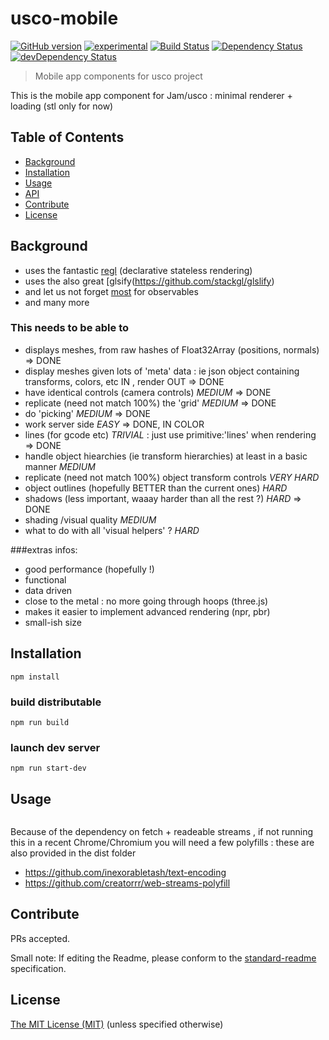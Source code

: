 # usco-mobile

[![GitHub version](https://badge.fury.io/gh/usco%2Fusco-mobile.svg)](https://badge.fury.io/gh/usco%2Fusco-mobile)
[![experimental](http://badges.github.io/stability-badges/dist/experimental.svg)](http://github.com/badges/stability-badges)
[![Build Status](https://travis-ci.org/usco/usco-mobile.svg)](https://travis-ci.org/usco/usco-mobile)
[![Dependency Status](https://david-dm.org/usco/usco-mobile.svg)](https://david-dm.org/usco/usco-mobile)
[![devDependency Status](https://david-dm.org/usco/usco-mobile/dev-status.svg)](https://david-dm.org/usco/usco-mobile#info=devDependencies)


> Mobile app components for usco project

This is the mobile app component for Jam/usco : minimal renderer + loading (stl only for now)

## Table of Contents

- [Background](#background)
- [Installation](#installation)
- [Usage](#usage)
- [API](#api)
- [Contribute](#contribute)
- [License](#license)

## Background

- uses the fantastic [regl](https://github.com/mikolalysenko/regl) (declarative stateless rendering)
- uses the also great [glsify(https://github.com/stackgl/glslify)
- and let us not forget [most](https://github.com/cujojs/most) for observables
- and many more


### This needs to be able to

- displays meshes, from raw hashes of Float32Array (positions, normals) => DONE
- display meshes given lots of 'meta' data : ie json object containing transforms, colors, etc IN , render OUT => DONE
- have identical controls (camera controls) *MEDIUM* => DONE
- replicate (need not match 100%) the 'grid' *MEDIUM* => DONE
- do 'picking' *MEDIUM* => DONE
- work server side  *EASY* => DONE, IN COLOR
- lines (for gcode etc) *TRIVIAL* : just use primitive:'lines' when rendering => DONE
- handle object hiearchies (ie transform hierarchies) at least in a basic manner *MEDIUM*
- replicate (need not match 100%) object transform controls  *VERY HARD*
- object outlines (hopefully BETTER than the current ones) *HARD*
- shadows (less important, waaay harder than all the rest ?) *HARD* => DONE
- shading /visual quality *MEDIUM*  
- what to do with all 'visual helpers' ? *HARD*

###extras infos:
- good performance (hopefully !)
- functional
- data driven
- close to the metal : no more going through hoops (three.js)
- makes it easier to implement advanced rendering (npr, pbr)
- small-ish size


## Installation


```
npm install
```

### build distributable

```
npm run build
```

### launch dev server

```
npm run start-dev
```


## Usage

```
```

Because of the dependency on fetch + readeable streams , if not running this in
a recent Chrome/Chromium you will need a few polyfills :
these are also provided in the dist folder
- https://github.com/inexorabletash/text-encoding
- https://github.com/creatorrr/web-streams-polyfill


## Contribute

PRs accepted.

Small note: If editing the Readme, please conform to the [standard-readme](https://github.com/RichardLitt/standard-readme) specification.


## License

[The MIT License (MIT)](https://github.com/usco/usco-mobile/blob/master/LICENSE)
(unless specified otherwise)
